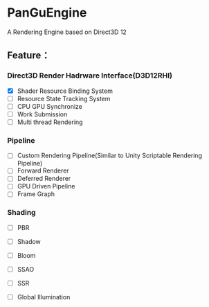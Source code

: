 # PanGuEngine
A Rendering Engine based on Direct3D 12 <br>
## Feature：<br>

### Direct3D Render Hadrware Interface(D3D12RHI)
- [x] Shader Resource Binding System<br>
- [ ] Resource State Tracking System<br>
- [ ] CPU GPU Synchronize<br>
- [ ] Work Submission
- [ ] Multi thread Rendering<br>

### Pipeline
- [ ] Custom Rendering Pipeline(Similar to Unity Scriptable Rendering Pipeline)<br>
- [ ] Forward Renderer<br>
- [ ] Deferred Renderer<br>
- [ ] GPU Driven Pipeline<br>
- [ ] Frame Graph<br>

### Shading
- [ ] PBR<br>
- [ ] Shadow<br>
- [ ] Bloom<br>
- [ ] SSAO<br>
- [ ] SSR<br>
- [ ] Global Illumination


